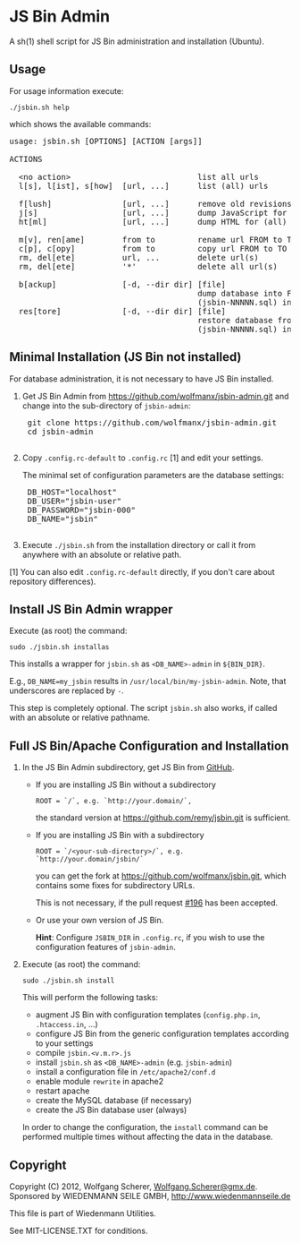# JS Bin Admin

A sh(1) shell script for JS Bin administration and installation (Ubuntu).

## Usage

For usage information execute:

    ./jsbin.sh help

which shows the available commands:

<pre>
usage: jsbin.sh [OPTIONS] [ACTION [args]]

ACTIONS

  &lt;no action&gt;                           list all urls
  l[s], l[ist], s[how]  [url, ...]      list (all) urls

  f[lush]               [url, ...]      remove old revisions of (all) url(s)
  j[s]                  [url, ...]      dump JavaScript for (all) url(s)
  ht[ml]                [url, ...]      dump HTML for (all) url(s)

  m[v], ren[ame]        from to         rename url FROM to TO
  c[p], c[opy]          from to         copy url FROM to TO
  rm, del[ete]          url, ...        delete url(s)
  rm, del[ete]          '*'             delete all url(s)

  b[ackup]              [-d, --dir dir] [file]
                                        dump database into FILE
                                        (jsbin-NNNNN.sql) in DIR (.)
  res[tore]             [-d, --dir dir] [file]
                                        restore database from FILE
                                        (jsbin-NNNNN.sql) in DIR (.)
</pre>

## Minimal Installation (JS Bin not installed)

For database administration, it is not necessary to have JS Bin
installed.

1. Get JS Bin Admin from <https://github.com/wolfmanx/jsbin-admin.git>
   and change into the sub-directory of `jsbin-admin`:

    <pre>
    git clone https://github.com/wolfmanx/jsbin-admin.git
    cd jsbin-admin
    </pre>

2. Copy `.config.rc-default` to `.config.rc` [1] and edit your
   settings.

   The minimal set of configuration parameters are the database
   settings:

    <pre>
    DB_HOST="localhost"
    DB_USER="jsbin-user"
    DB_PASSWORD="jsbin-000"
    DB_NAME="jsbin"
    </pre>

3. Execute `./jsbin.sh` from the installation directory or call it
   from anywhere with an absolute or relative path.

[1] You can also edit `.config.rc-default` directly, if you don't care
about repository differences).

## Install JS Bin Admin wrapper

Execute (as root) the command:

    sudo ./jsbin.sh installas

This installs a wrapper for `jsbin.sh` as `<DB_NAME>-admin` in
`${BIN_DIR}`.

E.g., `DB_NAME=my_jsbin` results in `/usr/local/bin/my-jsbin-admin`.
Note, that underscores are replaced by `-`.

This step is completely optional. The script `jsbin.sh` also works, if
called with an absolute or relative pathname.

## Full JS Bin/Apache Configuration and Installation

1. In the JS Bin Admin subdirectory, get JS Bin from
   [GitHub](http://github.com).

   * If you are installing JS Bin without a subdirectory

         ROOT = `/`, e.g. `http://your.domain/`,

     the standard version at <https://github.com/remy/jsbin.git> is
     sufficient.

   * If you are installing JS Bin with a subdirectory

         ROOT = `/<your-sub-directory>/`, e.g. `http://your.domain/jsbin/`

     you can get the fork at <https://github.com/wolfmanx/jsbin.git>,
     which contains some fixes for subdirectory URLs.

     This is not necessary, if the pull request
     [#196](https://github.com/remy/jsbin/pull/196) has been accepted.

   * Or use your own version of JS Bin.

     **Hint**: Configure `JSBIN_DIR` in `.config.rc`, if you wish to
               use the configuration features of `jsbin-admin`.

2. Execute (as root) the command:

       sudo ./jsbin.sh install

   This will perform the following tasks:

   * augment JS Bin with configuration templates (`config.php.in`,
     `.htaccess.in`, ...)
   * configure JS Bin from the generic configuration templates
     according to your settings
   * compile `jsbin.<v.m.r>.js`
   * install `jsbin.sh` as `<DB_NAME>-admin` (e.g. `jsbin-admin`)
   * install a configuration file in `/etc/apache2/conf.d`
   * enable module `rewrite` in apache2
   * restart apache
   * create the MySQL database (if necessary)
   * create the JS Bin database user (always)

   In order to change the configuration, the `install` command can be
   performed multiple times without affecting the data in the
   database.

## Copyright

Copyright (C) 2012, Wolfgang Scherer, <Wolfgang.Scherer@gmx.de>.
Sponsored by WIEDENMANN SEILE GMBH, <http://www.wiedenmannseile.de>

This file is part of Wiedenmann Utilities.

See MIT-LICENSE.TXT for conditions.

<!--
:ide-menu: Emacs IDE Menu - Buffer @BUFFER@
. M-x `eIDE-menu' ()(eIDE-menu "z")

:ide: COMPILE: markdown >README-md.html
. (let* ((fn (buffer-file-name)) (title (file-name-sans-extension (file-name-nondirectory fn))) (opts "")) (compile (concat "( snr --key TITLE --value '" title "' html_md.head.github; markdown " opts " " fn "; snc html_md.foot.github; ) >" (buffer-file-name) ".html")))

:ide: COMPILE: markdown
. (let ((opts "")) (compile (concat "markdown " opts " " (buffer-file-name))))
-->
<!--
Local Variables:
mode: markdown
End:
-->
